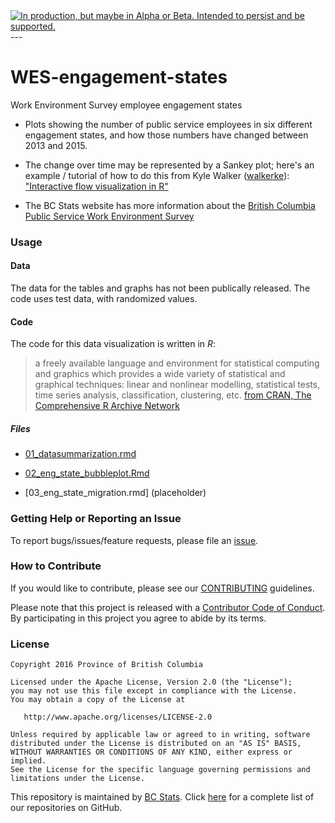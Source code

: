 <div id="devex-badge">
<a rel="Delivery" href="https://github.com/BCDevExchange/docs/blob/master/discussion/projectstates.md"><img alt="In production, but maybe in Alpha or Beta. Intended to persist and be supported." style="border-width:0" src="http://bcdevexchange.org/badge/3.svg" title="In production, but maybe in Alpha or Beta. Intended to persist and be supported." /></a>
</div>
---

# WES-engagement-states

Work Environment Survey employee engagement states

* Plots showing the number of public service employees in six different engagement states, and how those numbers have changed between 2013 and 2015.

* The change over time may be represented by a Sankey plot; here's an example / tutorial of how to do this from Kyle Walker ([walkerke](https://github.com/walkerke)): ["Interactive flow visualization in R"](http://personal.tcu.edu/kylewalker/interactive-flow-visualization-in-r.html)

* The BC Stats website has more information about the [British Columbia Public Service Work Environment Survey](http://www.bcstats.gov.bc.ca/StatisticsBySubject/EmployeeResearch/WES.aspx)

### Usage

#### Data

The data for the tables and graphs has not been publically released. The code uses test data, with randomized values.


#### Code

The code for this data visualization is written in *R*:

> a freely available language and environment for statistical computing and graphics which provides a wide variety of statistical and graphical techniques: linear and nonlinear modelling, statistical tests, time series analysis, classification, clustering, etc. [from CRAN, The Comprehensive R Archive Network](https://cran.r-project.org/)

##### Files

* [01_datasummarization.rmd](https://github.com/bcgov/WES_engagement_states/blob/master/01_datasummarization.rmd)

* [02_eng_state_bubbleplot.Rmd](https://github.com/bcgov/WES_engagement_states/blob/master/02_eng_state_bubbleplot.Rmd)

* [03_eng_state_migration.rmd] (placeholder)

### Getting Help or Reporting an Issue

To report bugs/issues/feature requests, please file an [issue](https://github.com/bcgov/WES_engagement_states/issues/).

### How to Contribute

If you would like to contribute, please see our [CONTRIBUTING](CONTRIBUTING.md) guidelines.

Please note that this project is released with a [Contributor Code of Conduct](CODE_OF_CONDUCT.md). By participating in this project you agree to abide by its terms.

### License

    Copyright 2016 Province of British Columbia

    Licensed under the Apache License, Version 2.0 (the "License");
    you may not use this file except in compliance with the License.
    You may obtain a copy of the License at 

       http://www.apache.org/licenses/LICENSE-2.0

    Unless required by applicable law or agreed to in writing, software
    distributed under the License is distributed on an "AS IS" BASIS,
    WITHOUT WARRANTIES OR CONDITIONS OF ANY KIND, either express or implied.
    See the License for the specific language governing permissions and
    limitations under the License.
    
This repository is maintained by [BC Stats](http://bcstats.gov.bc.ca/Home.aspx). Click [here](https://github.com/bcgov/BCStats) for a complete list of our repositories on GitHub.
